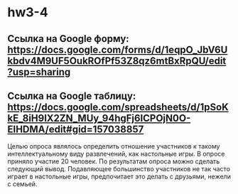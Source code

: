 # hw3-4
## Ссылка на Google форму: https://docs.google.com/forms/d/1eqpO_JbV6Ukbdv4M9UF5OukROfPf53Z8qz6mtBxRpQU/edit?usp=sharing
## Ссылка на Google таблицу: https://docs.google.com/spreadsheets/d/1pSoKkE_8iH9IX2ZN_MUy_94hgFj6ICPOjN0O-EIHDMA/edit#gid=157038857

Целью опроса являлось определить отношение участников к такому интеллектуальному виду развлечений, как настольные игры. В опросе приняло участие 20 человек. По результатам опроса можно сделать следующий вывод. Подавляющее большинство участников не так часто играет в настольные игры, предпочитает это делать с друзьями, нежели с семьей. 
